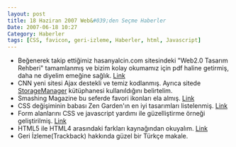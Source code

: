 ```yaml
---
layout: post
title: 18 Haziran 2007 Web&#039;den Seçme Haberler
Date: 2007-06-18 10:27
Category: Haberler
tags: [CSS, favicon, geri-izleme, Haberler, html, Javascript]
---
```


-   Beğenerek takip ettiğimiz hasanyalcin.com sitesindeki "Web2.0
    Tasarım Rehberi" tamamlanmış ve bizim kolay okumamız için pdf haline
    getirmiş, daha ne diyelim emeğine sağlık. [Link][]
-   CNN yeni sitesi Ajax destekli ve temiz kodlanmış. Ayrıca sitede
    [StorageManager][] kütüphanesi kullanıldığını belirtelim.
-   Smashing Magazine bu seferde favori ikonları ela almış. [Link][2]
-   CSS değişiminin babası Zen Garden'ın en iyi tasarımları listelenmiş.
    [Link][3]
-   Form alanlarını CSS ve javascript yardımı ile güzelliştirme örneği
    geliştirilmiş. [Link][4]
-   HTML5 ile HTML4 arasındaki farkları kaynağından okuyalım. [Link][5]
-   Geri İzleme(Trackback) hakkında güzel bir Türkçe makale.


  [Link]: http://www.hasanyalcin.com/?p=293 "Link"
  [StorageManager]: http://i.l.cnn.net/cnnbeta/.element/js/2.0/StorageManager.js
  [2]: http://www.smashingmagazine.com/2007/06/14/creative-favicons-when-small-is-beautiful/
    "Link"
  [3]: http://tutorialblog.org/15-of-the-best-css-zengarden-designs/
    "Link"
  [4]: http://www.askthecssguy.com/2007/03/form_field_hints_with_css_and.html
    "Link"
  [5]: http://dev.w3.org/cvsweb/%7Echeckout%7E/html5/html4-differences/Overview.html
    "Link"
